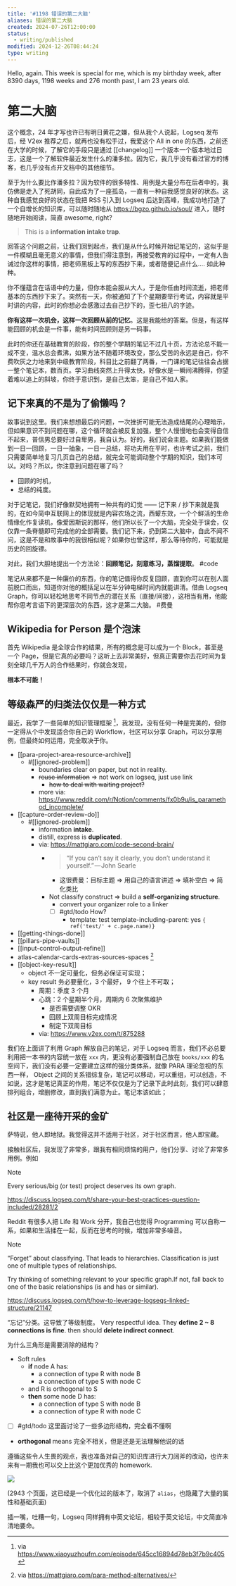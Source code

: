 ```yaml
---
title: '#1198 错误的第二大脑'
aliases: 错误的第二大脑
created: 2024-07-26T12:00:00
status:
  - writing/published
modified: 2024-12-26T08:44:24
type: writing
---
```


Hello, again. This week is special for me, which is my birthday week, after 8390 days, 1198 weeks and 276 month past, I am 23 years old.

# 第二大脑

这个概念，24 年才写也许已有明日黄花之嫌，但从我个人说起，Logseq 发布后，经 V2ex 推荐之后，就再也没有松手过，我爱这个 All in one 的东西，之前还在大学的时候，了解它的手段只是通过 [[changelog]] 一个版本一个版本地过日志，这是一个了解软件最近发生什么的潘多拉。因为它，我几乎没有看过官方的博客，也几乎没有点开文档中的其他细节。

至于为什么要比作潘多拉？因为软件的很多特性、用例是大量分布在后者中的，我仿佛是走入了死胡同，自此成为了一座孤岛，一直有一种自我感觉良好的状态。这种自我感觉良好的状态在我把 RSS 引入到 Logseq 后达到高峰，我成功地打造了一个自增长的知识库，可以随时随地从 https://bgzo.github.io/soul/ 进入，随时随地开始阅读，简直 awesome, right?

> This is a **information intake trap**.

回答这个问题之前，让我们回到起点，我们是从什么时候开始记笔记的，这似乎是一件模糊且毫无意义的事情，但我们得注意到，再接受教育的过程中，一定有人告诫过你这样的事情，把老师黑板上写的东西抄下来，或者随便记点什么.... 如此种种。

你不懂蕴含在话语中的力量，但你本能会服从大人，于是你任由时间流逝，把老师基本的东西抄下来了。突然有一天，你被通知了下个星期要举行考试，内容就是平时讲的内容，此时的你想必会感激过去自己抄下的，歪七扭八的字迹。

**你有这样一次机会，这样一次回顾从前的记忆**。这是我能给的答案。但是，有这样能回顾的机会是一件事，能有时间回顾则是另一码事。

此时的你还在基础教育的阶段，你的整个学期的笔记不过几十页，方法论总不能一成不变，温水总会煮沸，如果方法不随着环境改变，那么受苦的永远是自己，你不费吹灰之力地来到中级教育阶段，科目比之前翻了两番，一门课的笔记往往会占据一整个笔记本，数百页。学习曲线突然上升得太快，好像水是一瞬间沸腾得，你望着难以追上的斜坡，你终于意识到，是自己太笨，是自己不如人家。

## 记下来真的不是为了偷懒吗？

故事说到这里。我们来想想最后的问题，一次挫折可能无法造成结尾的心理暗示，但如果意识不到问题在哪，这个循环就会被反复加强，整个人慢慢地也会变得自信不起来，普信男总要好过自卑男，我自认为。好的，我们说会主题。如果我们能做到一日一回顾，一日一抽象，一日一总结，将功夫用在平时，也许考试之前，我们只需要简单地复习几页自己的总结，就完全可能调动整个学期的知识，我们本可以。对吗？所以，你注意到问题在哪了吗？

- 回顾的时机，
- 总结的纯度。

对于记笔记，我们好像默契地拥有一种共有的幻觉 —— 记下来 / 抄下来就是我的，在如今简中互联网上的体现就是内容农场之流，西颦东效，一个个鲜活的生命情缘化作复读机，像爱因斯说的那样，他们所以长了一个大脑，完全处于误会，仅仅靠一条脊髓即可完成他的全部需要。我们记下来，扔到第二大脑中，自此不闻不问，这是不是和故事中的我很相似呢？如果你也曾这样，那么等待你的，可能就是历史的回旋镖。

对此，我们大胆地提出一个方法论：**回顾笔记，刻意练习，蒸馏提取**。 #code

笔记从来都不是一种廉价的东西，你的笔记值得你反复回顾，直到你可以在别人面前脱口而出，知道你对他的概括足以在半分钟电梯时间内就能讲清。借由 Logseq Graph，你可以轻松地思考不同节点的潜在关系（直接/间接），这相当有用，他能帮你思考言语下的更深层次的东西，这才是第二大脑。 #费曼

## Wikipedia for Person 是个泡沫

首先 Wikipedia 是全球合作的结果，所有的概念是可以成为一个 Block，甚至是一个 Page，但是它真的必要吗？这听上去非常美好，但真正需要你去花时间为复刻全球几千万人的合作结果时，你就会发现，

**根本不可能！**

## 等级森严的归类法仅仅是一种方式

最近，我学了一些简单的知识管理框架 [^podcast]，我发现，没有任何一种是完美的，但你一定得从个中发现适合你自己的 Workflow，社区可以分享 Graph，可以分享用例，但最终如何运用，完全取决于你。

- [[para-project-area-resource-archive]]
  - #[[ignored-problem]]
    - boundaries clear on paper, but not in reality.
    - ~~reuse information~~ => not work on logseq, just use link
      - ~~how to deal with waiting project?~~
    - more via: https://www.reddit.com/r/Notion/comments/fx0b9u/is_paramethod_incomplete/
- [[capture-order-review-do]]
  - #[[ignored-problem]]
    - information **intake**.
    - distill, express is **duplicated**.
    - via: https://mattgiaro.com/code-second-brain/
      - > “If you can’t say it clearly, you don’t understand it yourself.” — John Searle
        - 这很费曼：目标主题 => 用自己的语言讲述 => 填补空白 => 简化类比
      - Not classify construct => build a **self-organizing structure**.
        - convert your organizer role to a linker
        - [ ] #gtd/todo How?  
          - template: test
            template-including-parent: yes
            ``{ ref('test/' + c.page.name)}``
- [[getting-things-done]]
- [[pillars-pipe-vaults]]
- [[input-control-output-refine]]
- atlas-calendar-cards-extras-sources-spaces [^more-methodology]
- [[object-key-result]]
  - object 不一定可量化，但务必保证可实现；
  - key result 务必要量化，3 个最好， 9 个往上不可取；
    - 周期：季度 3 个月
    - 心跳：2 个星期半个月，周期内 6 次聚焦维护
      - 是否需要调整 OKR
      - 回顾上双周目标完成情况
      - 制定下双周目标
    - via: https://www.v2ex.com/t/875288

我们在上面讲了利用 Graph 解放自己的笔记，对于 Logseq 而言，我们不必总要利用把一本书的内容统一放在 `xxx` 内，更没有必要强制自己放在 `books/xxx` 的名空间下，我们没有必要一定要建立这样的强分类体系，就像 PARA 理论忽视的东西一样， Object 之间的关系错综复杂，笔记可以移动，可以重组，可以创造，不如说，这才是笔记真正的作用，笔记不仅仅是为了记录下此时此刻，我们可以肆意排列组合，增删修改，直到我们满意为止。笔记本该如此；

## 社区是一座待开采的金矿

萨特说，他人即地狱。我觉得这并不适用于社区，对于社区而言，他人即宝藏。

接触社区后，我发现了非常多，跟我有相同烦恼的用户，他们分享、讨论了非常多用例。例如

> [!note]
>
> Every serious/big (or test) project deserves its own graph.
>
> https://discuss.logseq.com/t/share-your-best-practices-question-included/28281/2

Reddit 有很多人把 Life 和 Work 分开，我自己也觉得 Programming 可以自称一系，如果和生活揉在一起，反而在思考的时候，增加非常多噪音。

> [!note]
>
> “Forget” about classifying. That leads to hierarchies. Classification is just one of multiple types of relationships.
>
> Try thinking of something relevant to your specific graph.If not, fall back to one of the basic relationships (is and has or similar).
>
> https://discuss.logseq.com/t/how-to-leverage-logseqs-linked-structure/21147

“忘记”分类。这导致了等级制度。 Very respectful idea. They **define 2 \~ 8 connections is fine**. then should **delete indirect connect**.

为什么三角形是需要消除的结构？

- Soft rules
    - **if** node A has:
      - a connection of type R with node B
      - a connection of type S with node C
    - and R is orthogonal to S
    - **then** some node D has:
      - a connection of type S with node B
      - a connection of type R with node C
- [ ] #gtd/todo 这里面讨论了一些多边形结构，完全看不懂啊  

- **orthogonal** means 完全不相关，但是还是无法理解他说的话

遵循这些令人生畏的观点，我也准备对自己的知识库进行大刀阔斧的改动，也许未来有一期我也可以交上比这个更加优秀的 homework.

![](https://raw.githack.com/bGZo/assets/dev/2024/Screenshot%202024-07-26%20210740-or8.png)

(2943 个页面，这已经是一个优化过的版本了，取消了 `alias`，也隐藏了大量的属性和基础页面)

插一嘴，吐糟一句，Logseq 同样拥有中英文论坛，相较于英文论坛，中文简直冷清地要命。

[^podcast]: via https://www.xiaoyuzhoufm.com/episode/645cc16894d78eb3f7b9c405
[^more-methodology]: via https://mattgiaro.com/para-method-alternatives/
